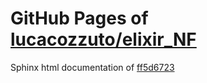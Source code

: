 GitHub Pages of [lucacozzuto/elixir_NF](https://github.com/lucacozzuto/elixir_NF.git)
===
Sphinx html documentation of [ff5d6723](https://github.com/lucacozzuto/elixir_NF/tree/ff5d6723e664d2bedd98cb33291993a84b89aaca)
